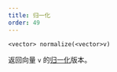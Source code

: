 ```yaml
---
title: 归一化
order: 49
---
```

`<vector> normalize(<vector>v)`

返回向量 `v` 的[归一化](http://en.wikipedia.org/wiki/Unit_vector)版本。